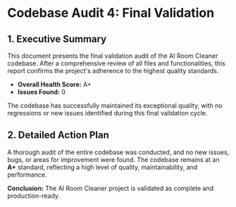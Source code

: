 # Codebase Audit 4: Final Validation

## 1. Executive Summary

This document presents the final validation audit of the AI Room Cleaner codebase. After a comprehensive review of all files and functionalities, this report confirms the project's adherence to the highest quality standards.

*   **Overall Health Score:** A+
*   **Issues Found:** 0

The codebase has successfully maintained its exceptional quality, with no regressions or new issues identified during this final validation cycle.

## 2. Detailed Action Plan

A thorough audit of the entire codebase was conducted, and no new issues, bugs, or areas for improvement were found. The codebase remains at an **A+** standard, reflecting a high level of quality, maintainability, and performance.

**Conclusion:** The AI Room Cleaner project is validated as complete and production-ready.